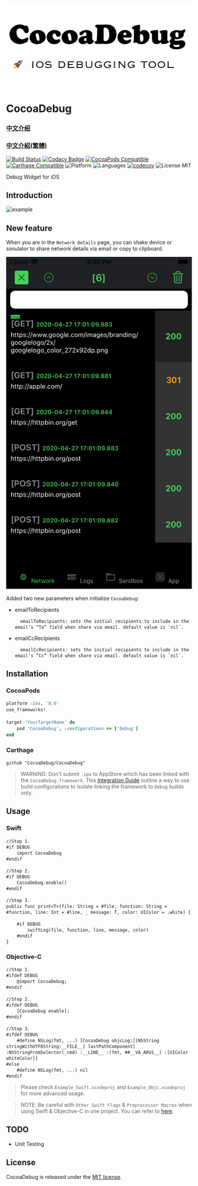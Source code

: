 <p align="center">
  <img src ="https://raw.githubusercontent.com/CocoaDebug/CocoaDebug/master/pic/logo.png"/>
</p>

# CocoaDebug

### [中文介绍](https://github.com/CocoaDebug/CocoaDebug/wiki/%E4%B8%AD%E6%96%87%E4%BB%8B%E7%BB%8D)

### [中文介紹(繁體)](https://github.com/CocoaDebug/CocoaDebug/wiki/%E4%B8%AD%E6%96%87%E4%BB%8B%E7%B4%B9(%E7%B9%81%E9%AB%94))

[![Build Status](https://travis-ci.org/CocoaDebug/CocoaDebug.svg?branch=master)](https://travis-ci.org/CocoaDebug/CocoaDebug)
[![Codacy Badge](https://api.codacy.com/project/badge/Grade/6aac8606d10f403a811cafdf870bb552)](https://www.codacy.com/app/CocoaDebug/CocoaDebug?utm_source=github.com&amp;utm_medium=referral&amp;utm_content=CocoaDebug/CocoaDebug&amp;utm_campaign=Badge_Grade)
[![CocoaPods Compatible](https://img.shields.io/cocoapods/v/CocoaDebug.svg)](https://img.shields.io/cocoapods/v/CocoaDebug.svg)
[![Carthage Compatible](https://img.shields.io/badge/Carthage-compatible-4BC51D.svg?style=flat)](https://github.com/Carthage/Carthage)
![Platform](https://img.shields.io/badge/platforms-iOS%208.0+-blue.svg)
![Languages](https://img.shields.io/badge/languages-Swift%20%7C%20ObjC-orange.svg)
[![codecov](https://codecov.io/gh/CocoaDebug/CocoaDebug/branch/master/graph/badge.svg)](https://codecov.io/gh/CocoaDebug/CocoaDebug)
<img src="https://img.shields.io/badge/license-MIT-blue.svg?style=flat" alt="License MIT"/>

Debug Widget for iOS

## Introduction

![example](https://raw.githubusercontent.com/CocoaDebug/CocoaDebug/master/pic/example.gif)

## New feature

When you are in the `Network Details` page, you can shake device or simulator to share network details via email or copy to clipboard.

![](https://raw.githubusercontent.com/CocoaDebug/CocoaDebug/master/pic/6.png)

Added two new parameters when initialize `CocoaDebug`:

- emailToRecipients

        emailToRecipients: sets the initial recipients to include in the email’s “To” field when share via email. default value is `nil`.
		
- emailCcRecipients

        emailCcRecipients: sets the initial recipients to include in the email’s “Cc” field when share via email. default value is `nil`.

## Installation

### CocoaPods

```ruby
platform :ios, '8.0'
use_frameworks!

target 'YourTargetName' do
    pod 'CocoaDebug', :configurations => ['Debug']
end
```

### Carthage

```ogdl
github "CocoaDebug/CocoaDebug"
```

> WARNING: Don't submit `.ipa` to AppStore which has been linked with the `CocoaDebug.framework`. This [Integration Guide](https://github.com/CocoaDebug/CocoaDebug/wiki/Integration-Guide) outline a way to use build configurations to isolate linking the framework to `Debug` builds only.

## Usage

### Swift
	
    //Step 1.
    #if DEBUG
        import CocoaDebug
    #endif
	
    //Step 2.
    #if DEBUG
        CocoaDebug.enable()
    #endif

    //Step 3.
    public func print<T>(file: String = #file, function: String = #function, line: Int = #line, _ message: T, color: UIColor = .white) {
    
        #if DEBUG
            swiftLog(file, function, line, message, color)
        #endif
    }
	

### Objective-C
	
    //Step 1.
    #ifdef DEBUG
        @import CocoaDebug;
    #endif
	
    //Step 2.
    #ifdef DEBUG
        [CocoaDebug enable];
    #endif
	
    //Step 3.
    #ifdef DEBUG
        #define NSLog(fmt, ...) [CocoaDebug objcLog:[[NSString stringWithUTF8String:__FILE__] lastPathComponent] :NSStringFromSelector(_cmd) :__LINE__ :(fmt, ##__VA_ARGS__) :[UIColor whiteColor]]
    #else
        #define NSLog(fmt, ...) nil
    #endif

> Please check `Example_Swift.xcodeproj` and `Example_Objc.xcodeproj` for more advanced usage.

> NOTE: Be careful with `Other Swift Flags` & `Preprocessor Macros` when using Swift & Objective-C in one project. You can refer to [here](https://stackoverflow.com/questions/24111854/in-absence-of-preprocessor-macros-is-there-a-way-to-define-practical-scheme-spe).   

## TODO

- Unit Testing

## License

CocoaDebug is released under the [MIT license](https://github.com/CocoaDebug/CocoaDebug/blob/master/LICENSE).